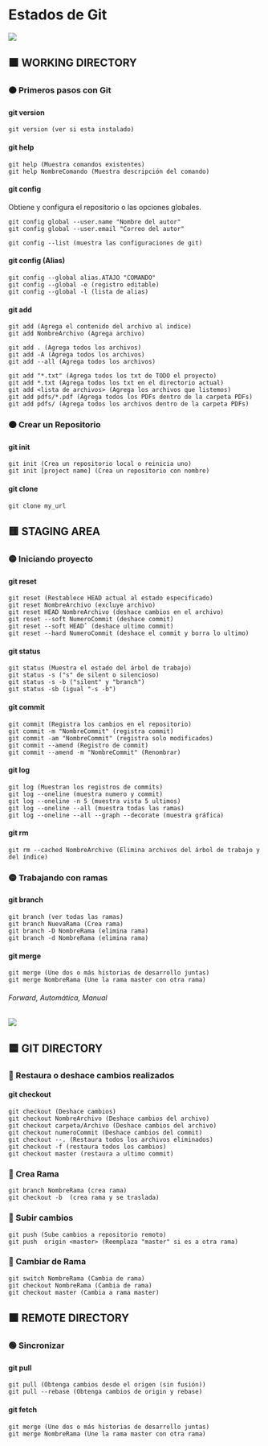 # Estados de Git
![](https://i.ibb.co/pP4Ccpk/2021-04-19-14-05-59-Git-Cheat-Sheet.png) 
## :orange_square: WORKING DIRECTORY
### :orange_circle: Primeros pasos con Git
#### git version
~~~
git version (ver si esta instalado)
~~~
#### git help 
~~~
git help (Muestra comandos existentes)
git help NombreComando (Muestra descripción del comando)
~~~
#### git config 
Obtiene y configura el repositorio o las opciones globales.
~~~
git config global --user.name "Nombre del autor"
git config global --user.email "Correo del autor"
~~~
~~~
git config --list (muestra las configuraciones de git)
~~~
#### git config (Alias)
~~~
git config --global alias.ATAJO "COMANDO"
git config --global -e (registro editable)
git config --global -l (lista de alias)
~~~
#### git add 
~~~
git add (Agrega el contenido del archivo al indice)
git add NombreArchivo (Agrega archivo)
~~~
~~~
git add . (Agrega todos los archivos)
git add -A (Agrega todos los archivos)
git add --all (Agrega todos los archivos)
~~~
~~~
git add "*.txt" (Agrega todos los txt de TODO el proyecto)
git add *.txt (Agrega todos los txt en el directorio actual)
git add <lista de archivos> (Agrega los archivos que listemos)
git add pdfs/*.pdf (Agrega todos los PDFs dentro de la carpeta PDFs)
git add pdfs/ (Agrega todos los archivos dentro de la carpeta PDFs)
~~~
### :orange_circle: Crear un Repositorio
#### git init
~~~
git init (Crea un repositorio local o reinicia uno)
git init [project name] (Crea un repositorio con nombre)
~~~
#### git clone
~~~
git clone my_url
~~~





## :yellow_square: STAGING AREA
### :yellow_circle: Iniciando proyecto
#### git reset
~~~
git reset (Restablece HEAD actual al estado especificado)
git reset NombreArchivo (excluye archivo)
git reset HEAD NombreArchivo (deshace cambios en el archivo)
git reset --soft NumeroCommit (deshace commit)
git reset --soft HEADˆ (deshace ultimo commit)
git reset --hard NumeroCommit (deshace el commit y borra lo ultimo)
~~~
#### git status
~~~
git status (Muestra el estado del árbol de trabajo)
git status -s ("s" de silent o silencioso)
git status -s -b ("silent" y "branch")
git status -sb (igual "-s -b")
~~~
#### git commit
~~~ 
git commit (Registra los cambios en el repositorio)
git commit -m "NombreCommit" (registra commit)
git commit -am "NombreCommit" (registra solo modificados)
git commit --amend (Registro de commit)
git commit --amend -m "NombreCommit" (Renombrar)
~~~
#### git log
~~~
git log (Muestran los registros de commits)
git log --oneline (muestra numero y commit)
git log --oneline -n 5 (muestra vista 5 ultimos)
git log --oneline --all (muestra todas las ramas)
git log --oneline --all --graph --decorate (muestra gráfica)
~~~
#### git rm
~~~
git rm --cached NombreArchivo (Elimina archivos del árbol de trabajo y del índice) 
~~~
### :yellow_circle: Trabajando con ramas
#### git branch
~~~
git branch (ver todas las ramas)
git branch NuevaRama (Crea rama)
git branch -D NombreRama (elimina rama)
git branch -d NombreRama (elimina rama)
~~~
#### git merge 
~~~
git merge (Une dos o más historias de desarrollo juntas)
git merge NombreRama (Une la rama master con otra rama)
~~~
###### Forward, Automática, Manual
![](https://i.ibb.co/RTbTmxH/merge.jpg)





## :blue_square: GIT DIRECTORY
### :large_blue_circle: Restaura o deshace cambios realizados
#### git checkout 
~~~
git checkout (Deshace cambios)
git checkout NombreArchivo (Deshace cambios del archivo)
git checkout carpeta/Archivo (Deshace cambios del archivo)
git checkout numeroCommit (Deshace cambios del commit)
git checkout --. (Restaura todos los archivos eliminados)
git checkout -f (restaura todos los cambios) 
git checkout master (restaura a ultimo commit)
~~~
### :large_blue_circle: Crea Rama
~~~
git branch NombreRama (crea rama)
git checkout -b  (crea rama y se traslada)
~~~
### :large_blue_circle: Subir cambios
~~~
git push (Sube cambios a repositorio remoto)
git push  origin <master> (Reemplaza "master" si es a otra rama)
~~~
### :large_blue_circle: Cambiar de Rama
~~~
git switch NombreRama (Cambia de rama)
git checkout NombreRama (Cambia de rama)
git checkout master (Cambia a rama master)
~~~




## :green_square: REMOTE DIRECTORY
### :green_circle: Sincronizar
#### git pull 
~~~
git pull (Obtenga cambios desde el origen (sin fusión))
git pull --rebase (Obtenga cambios de origin y rebase)
~~~
#### git fetch
~~~
git merge (Une dos o más historias de desarrollo juntas)
git merge NombreRama (Une la rama master con otra rama)
~~~